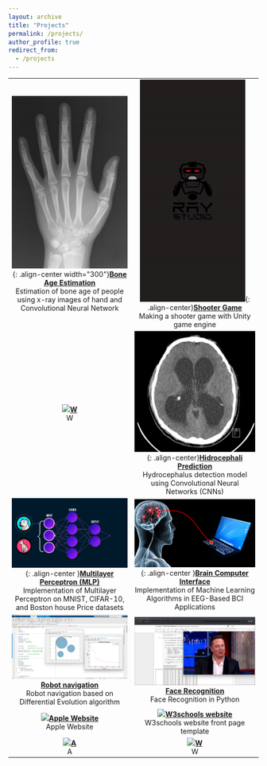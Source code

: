 ```yaml
---
layout: archive
title: "Projects"
permalink: /projects/
author_profile: true
redirect_from:
  - /projects
---
```


| | |
|:-------------------------:|:-------------------------:|
| ![](/images/bone-age-estimation.jpg){: .align-center width="300"}[**Bone Age Estimation**](https://github.com/Armin-Abdollahi/Bone-Age-Estimation) <br> Estimation of bone age of people using x-ray images of hand and Convolutional Neural Network | ![](/images/Shooter-game.gif){: .align-center}[**Shooter Game**](https://github.com/Ray-Studio/Shooter-Game) <br> Making a shooter game with Unity game engine|
| ![](/images/)[**W**]() <br> W | ![](/images/Hidrocephali.jpg){: .align-center}[**Hidrocephali Prediction**](https://github.com/Armin-Abdollahi/Hydrocephalus-Prediction) <br> Hydrocephalus detection model using Convolutional Neural Networks (CNNs)|
| ![](/images/MLP.gif){: .align-center }[**Multilayer Perceptron (MLP)**](https://github.com/Armin-Abdollahi/Multilayer-Perceptron-Neural-Network) <br> Implementation of Multilayer Perceptron on MNIST, CIFAR-10, and Boston house Price datasets | ![](/images/brain-computer-interface.png){: .align-center }[**Brain Computer Interface**](https://github.com/Armin-Abdollahi/Brain-Computer-Interface) <br> Implementation of Machine Learning Algorithms in EEG-Based BCI Applications |
| ![](/images/robot-navigation.png)[**Robot navigation**](https://github.com/Armin-Abdollahi/Robot-Navigation) <br> Robot navigation based on Differential Evolution algorithm | ![](/images/face-recognition.png)[**Face Recognition**](https://github.com/Armin-Abdollahi/Face-Recognition) <br> Face Recognition in Python|
| ![](/images/Apple-Website.gif)[**Apple Website**](https://github.com/Armin-Abdollahi/Apple-Website) <br> Apple Website | ![](/images/W3schools-website.gif)[**W3schools website**](https://github.com/Armin-Abdollahi/W3schools) <br> W3schools website front page template|
| ![](/images/)[**A**]() <br> A | ![](/images/)[**W**]() <br> W|

